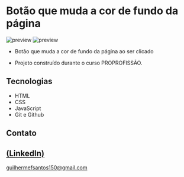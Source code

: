 # Botão que muda a cor de fundo da página

![preview](https://github.com/GuilhermeSK2/Botao-que-muda-a-cor-de-fundo-da-pagina-com-JavaScript/assets/139295562/fd84b9c0-610c-4529-a6c8-edb93d1a7aa6)
![preview](https://github.com/GuilhermeSK2/Botao-que-muda-a-cor-de-fundo-da-pagina-com-JavaScript/assets/139295562/0b7fd64f-dff9-4dad-bd4a-2c529f10c3a8)
 
 - Botão que muda a cor de fundo da página ao ser clicado
   
 - Projeto construído durante o curso PROPROFISSÃO.

## Tecnologias

- HTML
- CSS
- JavaScript
- Git e Github

## Contato
[(LinkedIn)](https://www.linkedin.com/in/guilherme-freitas-9901a220b/)
-----
guilhermefsantos150@gmail.com

